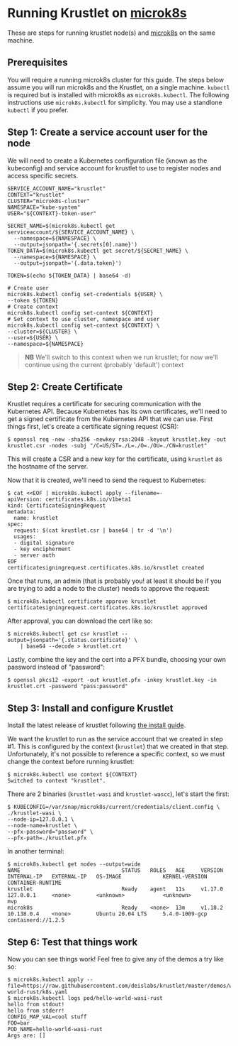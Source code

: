 # Running Krustlet on [microk8s](https://microk8s.io)

These are steps for running krustlet node(s) and [microk8s](https://microk8s.io) on the same machine.

## Prerequisites

You will require a running microk8s cluster for this guide. The steps below assume you will run
microk8s and the Krustlet, on a single machine. `kubectl` is required but is installed with microk8s
as `microk8s.kubectl`. The following instructions use `microk8s.kubectl` for simplicity.
You may use a standlone `kubectl` if you prefer.

## Step 1: Create a service account user for the node

We will need to create a Kubernetes configuration file (known as the kubeconfig) and service account
for krustlet to use to register nodes and access specific secrets.

```shell
SERVICE_ACCOUNT_NAME="krustlet"
CONTEXT="krustlet"
CLUSTER="microk8s-cluster"
NAMESPACE="kube-system"
USER="${CONTEXT}-token-user"

SECRET_NAME=$(microk8s.kubectl get serviceaccount/${SERVICE_ACCOUNT_NAME} \
  --namespace=${NAMESPACE} \
  --output=jsonpath='{.secrets[0].name}')
TOKEN_DATA=$(microk8s.kubectl get secret/${SECRET_NAME} \
  --namespace=${NAMESPACE} \
  --output=jsonpath='{.data.token}')

TOKEN=$(echo ${TOKEN_DATA} | base64 -d)

# Create user
microk8s.kubectl config set-credentials ${USER} \
--token ${TOKEN}
# Create context
microk8s.kubectl config set-context ${CONTEXT}
# Set context to use cluster, namespace and user
microk8s.kubectl config set-context ${CONTEXT} \
--cluster=${CLUSTER} \
--user=${USER} \
--namespace=${NAMESPACE}
```

> **NB** We'll switch to this context when we run krustlet; for now we'll continue using the
current (probably 'default') context

## Step 2: Create Certificate

Krustlet requires a certificate for securing communication with the Kubernetes API. Because
Kubernetes has its own certificates, we'll need to get a signed certificate from the Kubernetes
API that we can use. First things first, let's create a certificate signing request (CSR):

```shell
$ openssl req -new -sha256 -newkey rsa:2048 -keyout krustlet.key -out krustlet.csr -nodes -subj "/C=US/ST=./L=./O=./OU=./CN=krustlet"
```

This will create a CSR and a new key for the certificate, using `krustlet` as the hostname of the
server.

Now that it is created, we'll need to send the request to Kubernetes:

```shell
$ cat <<EOF | microk8s.kubectl apply --filename=-
apiVersion: certificates.k8s.io/v1beta1
kind: CertificateSigningRequest
metadata:
  name: krustlet
spec:
  request: $(cat krustlet.csr | base64 | tr -d '\n')
  usages:
  - digital signature
  - key encipherment
  - server auth
EOF
certificatesigningrequest.certificates.k8s.io/krustlet created
```

Once that runs, an admin (that is probably you! at least it should be if you are trying to add a
node to the cluster) needs to approve the request:

```shell
$ microk8s.kubectl certificate approve krustlet
certificatesigningrequest.certificates.k8s.io/krustlet approved
```

After approval, you can download the cert like so:

```shell
$ microk8s.kubectl get csr krustlet --output=jsonpath='{.status.certificate}' \
    | base64 --decode > krustlet.crt
```

Lastly, combine the key and the cert into a PFX bundle, choosing your own password instead of
"password":

```shell
$ openssl pkcs12 -export -out krustlet.pfx -inkey krustlet.key -in krustlet.crt -password "pass:password"
```

## Step 3: Install and configure Krustlet

Install the latest release of krustlet following [the install guide](../intro/install.md).

We want the krustlet to run as the service account that we created in step #1. This is configured
by the context (`krustlet`) that we created in that step. Unfortunately, it's not possible to
reference a specific context, so we must change the context before running krustlet:

```shell
$ microk8s.kubectl use context ${CONTEXT}
Switched to context "krustlet".
```

There are 2 binaries (`krustlet-wasi` and `krustlet-wascc`), let's start the first:

```shell
$ KUBECONFIG=/var/snap/microk8s/current/credentials/client.config \
./krustlet-wasi \
--node-ip=127.0.0.1 \
--node-name=krustlet \
--pfx-password="password" \
--pfx-path=./krustlet.pfx
```

In another terminal:

```shell
$ microk8s.kubectl get nodes --output=wide
NAME                                STATUS   ROLES   AGE     VERSION   INTERNAL-IP   EXTERNAL-IP   OS-IMAGE             KERNEL-VERSION      CONTAINER-RUNTIME
krustlet                            Ready    agent   11s     v1.17.0   127.0.0.1     <none>        <unknown>            <unknown>           mvp
microk8s                            Ready    <none>  13m     v1.18.2   10.138.0.4    <none>        Ubuntu 20.04 LTS     5.4.0-1009-gcp      containerd://1.2.5
```

## Step 6: Test that things work

Now you can see things work! Feel free to give any of the demos a try like so:

```shell
$ microk8s.kubectl apply --file=https://raw.githubusercontent.com/deislabs/krustlet/master/demos/wasi/hello-world-rust/k8s.yaml
$ microk8s.kubectl logs pod/hello-world-wasi-rust
hello from stdout!
hello from stderr!
CONFIG_MAP_VAL=cool stuff
FOO=bar
POD_NAME=hello-world-wasi-rust
Args are: []
```
